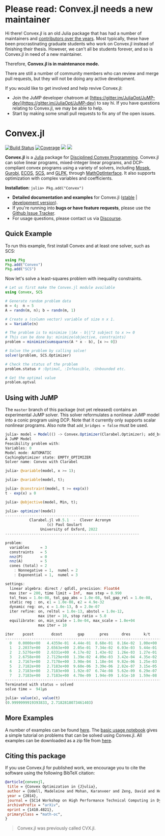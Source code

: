 # Please read: Convex.jl needs a new maintainer

Hi there! Convex.jl is an old Julia package that has had a number of maintainers
and [contributors over the years](https://github.com/jump-dev/Convex.jl/graphs/contributors).
Most typically, these have been procrastinating graduate students who work on
Convex.jl instead of finishing their thesis. However, we can't all be students
forever, and so is Convex.jl in need of a new maintainer. 

Therefore, **Convex.jl is in maintenance mode.**

There are still a number of community members who can review and merge pull
requests, but they will not be doing any active development.

If you would like to get involved and help revive Convex.jl:
 * Join the JuMP developer chatroom at [https://gitter.im/JuliaOpt/JuMP-dev](https://gitter.im/JuliaOpt/JuMP-dev)
   to say hi. If you have questions relating to Convex.jl, we may be able to help.
 * Start by making some small pull requests to fix any of the open issues.

# Convex.jl

[![Build Status](https://github.com/jump-dev/Convex.jl/workflows/CI/badge.svg)](https://github.com/jump-dev/Convex.jl/actions?query=workflow%3ACI)
[![Coverage](https://codecov.io/gh/jump-dev/Convex.jl/branch/master/graph/badge.svg)](https://codecov.io/gh/jump-dev/Convex.jl)
[![](https://img.shields.io/badge/docs-stable-blue.svg)](https://jump.dev/Convex.jl/stable)
[![](https://img.shields.io/badge/docs-dev-blue.svg)](https://jump.dev/Convex.jl/dev)

**Convex.jl** is a [Julia](http://julialang.org) package for [Disciplined Convex Programming](http://dcp.stanford.edu/). Convex.jl can solve linear programs, mixed-integer linear programs, and DCP-compliant convex programs using a variety of solvers, including [Mosek](https://github.com/JuliaOpt/Mosek.jl), [Gurobi](https://github.com/jump-dev/Gurobi.jl), [ECOS](https://github.com/jump-dev/ECOS.jl), [SCS](https://github.com/jump-dev/SCS.jl), and  [GLPK](https://github.com/JuliaOpt/GLPK.jl), through [MathOptInterface](https://github.com/jump-dev/MathOptInterface.jl). It also supports optimization with complex variables and coefficients.

**Installation**: `julia> Pkg.add("Convex")`

- **Detailed documentation and examples** for Convex.jl ([stable](https://jump.dev/Convex.jl/stable) | [development version](https://jump.dev/Convex.jl/dev)).
- If you're running into **bugs or have feature requests**, please use the [Github Issue Tracker](https://github.com/jump-dev/Convex.jl/issues>).
- For usage questions, please contact us via [Discourse](https://discourse.julialang.org/c/domain/opt).

## Quick Example

To run this example, first install Convex and at least one solver, such as SCS:
```julia
using Pkg
Pkg.add("Convex")
Pkg.add("SCS")
```
Now let's solve a least-squares problem with inequality constraints.
```julia
# Let us first make the Convex.jl module available
using Convex, SCS

# Generate random problem data
m = 4;  n = 5
A = randn(m, n); b = randn(m, 1)

# Create a (column vector) variable of size n x 1.
x = Variable(n)

# The problem is to minimize ||Ax - b||^2 subject to x >= 0
# This can be done by: minimize(objective, constraints)
problem = minimize(sumsquares(A * x - b), [x >= 0])

# Solve the problem by calling solve!
solve!(problem, SCS.Optimizer)

# Check the status of the problem
problem.status # :Optimal, :Infeasible, :Unbounded etc.

# Get the optimal value
problem.optval
```

## Using with JuMP

The `master` branch of this package (not yet released) contains an experimental
JuMP solver. This solver reformulates a nonlinear JuMP model into a conic
program using DCP. Note that it currently only supports scalar nonlinear
programs. Also note that `add_bridges = false` must be used.

```julia
julia> model = Model(() -> Convex.Optimizer(Clarabel.Optimizer); add_bridges = false)
A JuMP Model
Feasibility problem with:
Variables: 0
Model mode: AUTOMATIC
CachingOptimizer state: EMPTY_OPTIMIZER
Solver name: Convex with Clarabel

julia> @variable(model, x >= 1);

julia> @variable(model, t);

julia> @constraint(model, t >= exp(x))
t - exp(x) ≥ 0

julia> @objective(model, Min, t);

julia> optimize!(model)
-------------------------------------------------------------
           Clarabel.jl v0.5.1  -  Clever Acronym
                   (c) Paul Goulart
                University of Oxford, 2022
-------------------------------------------------------------

problem:
  variables     = 3
  constraints   = 5
  nnz(P)        = 0
  nnz(A)        = 5
  cones (total) = 2
    : Nonnegative = 1,  numel = 2
    : Exponential = 1,  numel = 3

settings:
  linear algebra: direct / qdldl, precision: Float64
  max iter = 200, time limit = Inf,  max step = 0.990
  tol_feas = 1.0e-08, tol_gap_abs = 1.0e-08, tol_gap_rel = 1.0e-08,
  static reg : on, ϵ1 = 1.0e-08, ϵ2 = 4.9e-32
  dynamic reg: on, ϵ = 1.0e-13, δ = 2.0e-07
  iter refine: on, reltol = 1.0e-13, abstol = 1.0e-12, 
               max iter = 10, stop ratio = 5.0
  equilibrate: on, min_scale = 1.0e-04, max_scale = 1.0e+04
               max iter = 10

iter    pcost        dcost       gap       pres      dres      k/t        μ       step      
---------------------------------------------------------------------------------------------
  0   0.0000e+00   4.4359e-01  4.44e-01  8.68e-01  8.16e-02  1.00e+00  1.00e+00   ------   
  1   2.2037e+00   2.6563e+00  2.05e-01  7.34e-02  6.03e-03  5.44e-01  1.01e-01  9.33e-01  
  2   2.5276e+00   2.6331e+00  4.17e-02  1.43e-02  1.26e-03  1.27e-01  2.26e-02  7.84e-01  
  3   2.6758e+00   2.7129e+00  1.39e-02  4.09e-03  3.42e-04  4.35e-02  6.00e-03  7.84e-01  
  4   2.7167e+00   2.7178e+00  3.90e-04  1.18e-04  9.82e-06  1.25e-03  1.72e-04  9.80e-01  
  5   2.7182e+00   2.7183e+00  9.60e-06  3.39e-06  2.82e-07  3.15e-05  4.95e-06  9.80e-01  
  6   2.7183e+00   2.7183e+00  1.92e-07  6.74e-08  5.62e-09  6.29e-07  9.84e-08  9.80e-01  
  7   2.7183e+00   2.7183e+00  4.70e-09  1.94e-09  1.61e-10  1.59e-08  2.83e-09  9.80e-01  
---------------------------------------------------------------------------------------------
Terminated with status = solved
solve time =  941μs

julia> value(x), value(t)
(0.9999999919393833, 2.7182818073461403)
```

## More Examples

A number of examples can be found [here](https://jump.dev/Convex.jl/stable/).
The [basic usage notebook](https://jump.dev/Convex.jl/stable/examples/general_examples/basic_usage/)
gives a simple tutorial on problems that can be solved using Convex.jl. All examples can be downloaded as
a zip file from [here](https://jump.dev/Convex.jl/stable/examples/notebooks.zip).

## Citing this package

If you use Convex.jl for published work, we encourage you to cite the software using the following BibTeX citation:
```bibtex
@article{convexjl,
 title = {Convex Optimization in {J}ulia},
 author = {Udell, Madeleine and Mohan, Karanveer and Zeng, David and Hong, Jenny and Diamond, Steven and Boyd, Stephen},
 year = {2014},
 journal = {SC14 Workshop on High Performance Technical Computing in Dynamic Languages},
 archivePrefix = "arXiv",
 eprint = {1410.4821},
 primaryClass = "math-oc",
}
```

> Convex.jl was previously called CVX.jl.
